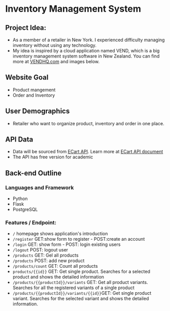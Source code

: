 # Inventory Management System

## Project Idea:
- As a member of a retailer in New York. I experienced difficulty managing inventory without using any technology.
- My idea is inspired by a cloud application named VEND, which is a big inventory management system software in New Zealand. You can find more at [VENDHQ.com](https://www.vendhq.com/) and images below.

## Website Goal
- Product mangement
- Order and Inventory

## User Demographics
- Retailer who want to organize product, inventory and order in one place.

## API Data
- Data will be sourced from [ECart API](https://ecartapi.com/). Learn more at [ECart API document](https://docs.ecartapi.com/)
- The API has free version for academic

## Back-end Outline

### Languages and Framework
- Python
- Flask
- PostgreSQL

### Features / Endpoint:
- `/` homepage shows application's introduction
- `/register` GET:show form to register - POST:create an account
- `/login` GET: show form - POST: login existing users
- `/logout` POST: logout user
- `/products` GET: Gel all products
- `/products` POST: add new product
- `/products/count` GET: Count all products
- `products/{{id}}` GET: Get single product. Searches for a selected product and shows the detailed information
- `/products/{{productId}}/variants` GET: Get all product variants. Searches for all the registered variants of a single product
- `/products/{{productId}}/variants/{{id}}`GET: Get single product variant. Searches for the selected variant and shows the detailed information.


